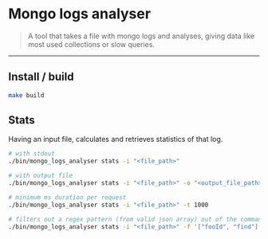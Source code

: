 # Mongo logs analyser

> A tool that takes a file with mongo logs and analyses, giving data like most used collections or slow queries.

---

## Install / build

```bash
make build
```

## Stats

Having an input file, calculates and retrieves statistics of that log.

```bash
# with stdout
./bin/mongo_logs_analyser stats -i "<file_path>"

# with output file
./bin/mongo_logs_analyser stats -i "<file_path>" -o "<output_file_path>"

# minimum ms duration per request
./bin/mongo_logs_analyser stats -i "<file_path>" -t 1000

# filters out a regex pattern (from valid json array) out of the command log
./bin/mongo_logs_analyser stats -i "<file_path>" -f '["fooId", "find"]'

```
